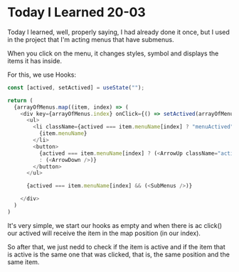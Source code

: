 # Today I Learned 20-03

Today I learned, well, properly saying, I had already done it once, but I used in the project that I'm acting menus that have submenus.

When you click on the menu, it changes styles, symbol and displays the items it has inside.

For this, we use Hooks:

```javascript
const [actived, setActived] = useState("");

return (
  {arrayOfMenus.map((item, index) => (
    <div key={arrayOfMenus.index} onClick={() => setActived(arrayOfMenus[index])}>
      <ul>
        <li className={actived === item.menuName[index] ? "menuActived" : ""}>
          {item.menuName}
        </li>
        <button>
          {actived === item.menuName[index] ? (<ArrowUp className="activedArrow" />)
          : (<ArrowDown />)}
        </button>
      </ul>

      {actived === item.menuName[index] && (<SubMenus />)}

    </div>
  )
)
```

It's very simple, we start our hooks as empty and when there is ac click() our actived will receive the item in the map position (in our index).

So after that, we just nedd to check if the item is active and if the item that is active is the same one that was clicked, that is, the same position and the same item.
